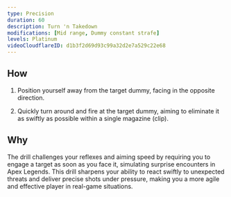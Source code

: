 ```yaml
---
type: Precision
duration: 60
description: Turn 'n Takedown
modifications: [Mid range, Dummy constant strafe]
levels: Platinum
videoCloudflareID: d1b3f2d69d93c99a32d2e7a529c22e68
---
```


## How

1. Position yourself away from the target dummy, facing in the opposite direction.

2. Quickly turn around and fire at the target dummy, aiming to eliminate it as swiftly as possible within a single magazine (clip).

## Why

The drill challenges your reflexes and aiming speed by requiring you to engage a target as soon as you face it, simulating surprise encounters in Apex Legends. This drill sharpens your ability to react swiftly to unexpected threats and deliver precise shots under pressure, making you a more agile and effective player in real-game situations.
